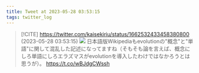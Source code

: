 ```yaml
---
title: Tweet at 2023-05-28 03:53:15
tags: twitter_log
---
```


> [!CITE] https://twitter.com/kaisekiriu/status/1662532433458380800 (2023-05-28 03:53:15)
> ![](https://twitter.com/kaisekiriu/status/1662532433458380800)
> 日本語版Wikipediaもevolutionの"概念"と"単語"に関して混乱した記述になってますね（そもそも論を言えば、概念にしろ単語にしろエラズマスがevolutionを導入したわけではなかろうとは思うが）。
> https://t.co/wBJdgCWssh
